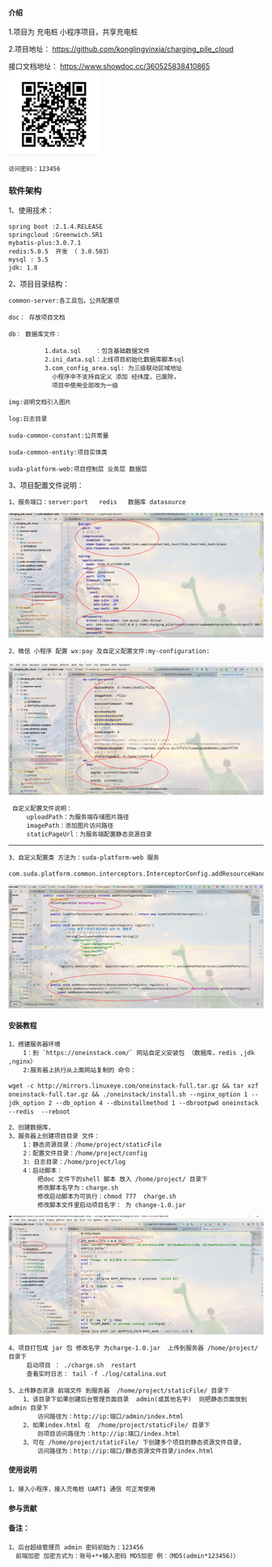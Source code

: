 #### 介绍
 1.项目为 充电桩 小程序项目，共享充电桩
 
 2.项目地址：
    https://github.com/konglingyinxia/charging_pile_cloud
    
    
  接口文档地址：
    https://www.showdoc.cc/360525838410865
    ![Image text](./img/1559196683(1).jpg)
    
    访问密码：123456


### 软件架构
 1、使用技术：
    
    spring boot :2.1.4.RELEASE
    springcloud :Greenwich.SR1
    mybatis-plus:3.0.7.1
    redis:5.0.5  开发 （ 3.0.503）
    mysql : 5.5
    jdk: 1.8
 
 2、项目目录结构：
 
    common-server:各工具包，公共配置项
    
    doc： 存放项目文档   
    
    db： 数据库文件：
    
              1.data.sql    ：包含基础数据文件
              2.ini_data.sql：上线项目初始化数据库脚本sql
              3.com_config_area.sql: 为三级联动区域地址
                小程序中不支持自定义 添加 经纬度，已废除，
                项目中使用全部改为一级
              
    img:说明文档引入图片
    
    log:日志目录
    
    suda-common-constant:公共常量
    
    suda-common-entity:项目实体类
    
    suda-platform-web:项目控制层 业务层 数据层 
    
  3、项目配置文件说明：
  
    1、服务端口：server:port   redis   数据库 datasource
    
   ![Image text](./img/1562032682(1).jpg)
   
   
    2、微信 小程序 配置 wx:pay 及自定义配置文件:my-configuration:
    
   ![Image text](./img/1562032879(1).jpg)
   
     自定义配置文件说明：
         uploadPath：为服务端存储图片路径
         imagePath：添加图片访问路径
         staticPageUrl：为服务端配置静态资源目录
   ---
    3、自定义配置类 方法为：suda-platform-web 服务
       com.suda.platform.common.interceptors.InterceptorConfig.addResourceHandlers
        
   ![Image text](./img/1562033336(1).jpg)
    
    

#### 安装教程

    1、搭建服务器环境 
        1：到 `https://oneinstack.com/` 网站自定义安装包 （数据库，redis ,jdk ,nginx）
        2:服务器上执行从上面网站复制的 命令：
        
   `wget -c http://mirrors.linuxeye.com/oneinstack-full.tar.gz && tar xzf oneinstack-full.tar.gz && ./oneinstack/install.sh --nginx_option 1 --jdk_option 2 --db_option 4 --dbinstallmethod 1 --dbrootpwd oneinstack --redis  --reboot`
        
    2、创建数据库，
    3、服务器上创建项目目录 文件：
        1：静态资源目录：/home/project/staticFile
        2：配置文件目录：/home/project/config
        3: 日志目录：/home/project/log
        4：启动脚本：
            把doc 文件下的shell 脚本 放入 /home/project/ 目录下
            修改脚本名字为：charge.sh
            修改启动脚本为可执行：chmod 777  charge.sh
            修改脚本文件里启动项目名字： 为 change-1.0.jar
     
   ![Image text](./img/1562034264(1).jpg)
   
    4、项目打包成 jar 包 修改名字 为charge-1.0.jar  上传到服务器 /home/project/ 目录下 
         启动项目 ： ./charge.sh  restart 
         查看实时日志： tail -f ./log/catalina.out 
           
    5、上传静态资源 前端文件 到服务器  /home/project/staticFile/ 目录下
        1、该目录下如果创建后台管理页面目录  admin(或其他名字)  则把静态页面放到 admin 目录下
            访问路径为：http://ip:端口/admin/index.html
        2、如果index.html 在  /home/project/staticFile/ 目录下
            则项目访问路径为：http://ip:端口/index.html
        3、可在 /home/project/staticFile/ 下创建多个项目的静态资源文件目录，
            访问路径为：http://ip:端口/静态资源文件目录/index.html

#### 使用说明

    1、接入小程序，接入充电桩 UART1 通信 可正常使用
    
        



#### 参与贡献


#### 备注：
    1、后台超级管理员 admin 密码初始为：123456  
      前端加密 加密方式为：账号+*+输入密码 MD5加密 例：（MD5(admin*123456)）
    
    
 


